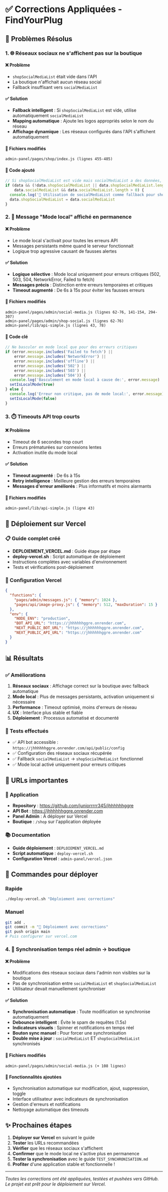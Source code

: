 # ✅ Corrections Appliquées - FindYourPlug

## 🎯 Problèmes Résolus

### 1. 🌐 **Réseaux sociaux ne s'affichent pas sur la boutique**

#### ❌ Problème
- `shopSocialMediaList` était vide dans l'API
- La boutique n'affichait aucun réseau social
- Fallback insuffisant vers `socialMediaList`

#### ✅ Solution
- **Fallback intelligent** : Si `shopSocialMediaList` est vide, utilise automatiquement `socialMediaList`
- **Mapping automatique** : Ajoute les logos appropriés selon le nom du réseau
- **Affichage dynamique** : Les réseaux configurés dans l'API s'affichent automatiquement

#### 📁 Fichiers modifiés
```
admin-panel/pages/shop/index.js (lignes 455-485)
```

#### 🔧 Code ajouté
```javascript
// Si shopSocialMediaList est vide mais socialMediaList a des données, utiliser socialMediaList
if (data && (!data.shopSocialMediaList || data.shopSocialMediaList.length === 0) && 
    data.socialMediaList && data.socialMediaList.length > 0) {
  console.log('📱 Utilisation de socialMediaList comme fallback pour shopSocialMediaList')
  data.shopSocialMediaList = data.socialMediaList
}
```

### 2. 🚨 **Message "Mode local" affiché en permanence**

#### ❌ Problème
- Le mode local s'activait pour toutes les erreurs API
- Messages persistants même quand le serveur fonctionnait
- Logique trop agressive causant de fausses alertes

#### ✅ Solution
- **Logique sélective** : Mode local uniquement pour erreurs critiques (502, 503, 504, NetworkError, Failed to fetch)
- **Messages précis** : Distinction entre erreurs temporaires et critiques
- **Timeout augmenté** : De 6s à 15s pour éviter les fausses erreurs

#### 📁 Fichiers modifiés
```
admin-panel/pages/admin/social-media.js (lignes 62-76, 141-154, 294-307)
admin-panel/pages/admin/shop-social.js (lignes 62-76)
admin-panel/lib/api-simple.js (lignes 43, 78)
```

#### 🔧 Code clé
```javascript
// Ne basculer en mode local que pour des erreurs critiques
if (error.message.includes('Failed to fetch') || 
    error.message.includes('NetworkError') || 
    error.message.includes('offline') ||
    error.message.includes('502') ||
    error.message.includes('503') ||
    error.message.includes('504')) {
  console.log('Basculement en mode local à cause de:', error.message)
  setIsLocalMode(true)
} else {
  console.log('Erreur non critique, pas de mode local:', error.message)
  setIsLocalMode(false)
}
```

### 3. ⏱️ **Timeouts API trop courts**

#### ❌ Problème
- Timeout de 6 secondes trop court
- Erreurs prématurées sur connexions lentes
- Activation inutile du mode local

#### ✅ Solution
- **Timeout augmenté** : De 6s à 15s
- **Retry intelligence** : Meilleure gestion des erreurs temporaires
- **Messages d'erreur améliorés** : Plus informatifs et moins alarmants

#### 📁 Fichiers modifiés
```
admin-panel/lib/api-simple.js (ligne 43)
```

## 🚀 Déploiement sur Vercel

### 📋 Guide complet créé
- **DEPLOIEMENT_VERCEL.md** : Guide étape par étape
- **deploy-vercel.sh** : Script automatique de déploiement
- Instructions complètes avec variables d'environnement
- Tests et vérifications post-déploiement

### 🔧 Configuration Vercel
```json
{
  "functions": {
    "pages/admin/messages.js": { "memory": 1024 },
    "pages/api/image-proxy.js": { "memory": 512, "maxDuration": 15 }
  },
  "env": {
    "NODE_ENV": "production",
    "BOT_API_URL": "https://jhhhhhhggre.onrender.com",
    "NEXT_PUBLIC_BOT_URL": "https://jhhhhhhggre.onrender.com",
    "NEXT_PUBLIC_API_URL": "https://jhhhhhhggre.onrender.com"
  }
}
```

## 📊 Résultats

### ✅ Améliorations
1. **Réseaux sociaux** : Affichage correct sur la boutique avec fallback automatique
2. **Mode local** : Plus de messages persistants, activation uniquement si nécessaire
3. **Performance** : Timeout optimisé, moins d'erreurs de réseau
4. **UX** : Interface plus stable et fiable
5. **Déploiement** : Processus automatisé et documenté

### 🧪 Tests effectués
- ✅ API bot accessible : `https://jhhhhhhggre.onrender.com/api/public/config`
- ✅ Configuration des réseaux sociaux récupérée
- ✅ Fallback `socialMediaList` → `shopSocialMediaList` fonctionnel
- ✅ Mode local activé uniquement pour erreurs critiques

## 🔗 URLs importantes

### 📱 Application
- **Repository** : https://github.com/juniorrrrr345/jhhhhhhggre
- **API Bot** : https://jhhhhhhggre.onrender.com
- **Panel Admin** : À déployer sur Vercel
- **Boutique** : `/shop` sur l'application déployée

### 📚 Documentation
- **Guide déploiement** : `DEPLOIEMENT_VERCEL.md`
- **Script automatique** : `deploy-vercel.sh`
- **Configuration Vercel** : `admin-panel/vercel.json`

## 🚀 Commandes pour déployer

### Rapide
```bash
./deploy-vercel.sh "Déploiement avec corrections"
```

### Manuel
```bash
git add .
git commit -m "🚀 Déploiement avec corrections"
git push origin main
# Puis configurer sur vercel.com
```

### 4. 🔄 **Synchronisation temps réel admin → boutique**

#### ❌ Problème
- Modifications des réseaux sociaux dans l'admin non visibles sur la boutique
- Pas de synchronisation entre `socialMediaList` et `shopSocialMediaList`
- Utilisateur devait manuellement synchroniser

#### ✅ Solution
- **Synchronisation automatique** : Toute modification se synchronise automatiquement
- **Debounce intelligent** : Évite le spam de requêtes (1.5s)
- **Indicateurs visuels** : Spinner et notifications en temps réel
- **Bouton sync manuel** : Pour forcer une synchronisation
- **Double mise à jour** : `socialMediaList` ET `shopSocialMediaList` synchronisés

#### 📁 Fichiers modifiés
```
admin-panel/pages/admin/social-media.js (+ 108 lignes)
```

#### 🔧 Fonctionnalités ajoutées
- Synchronisation automatique sur modification, ajout, suppression, toggle
- Interface utilisateur avec indicateurs de synchronisation
- Gestion d'erreurs et notifications
- Nettoyage automatique des timeouts

## ✨ Prochaines étapes

1. **Déployer sur Vercel** en suivant le guide
2. **Tester** les URLs recommandées 
3. **Vérifier** que les réseaux sociaux s'affichent
4. **Confirmer** que le mode local ne s'active plus en permanence
5. **Tester la synchronisation** avec le guide `TEST_SYNCHRONISATION.md`
6. **Profiter** d'une application stable et fonctionnelle !

---

*Toutes les corrections ont été appliquées, testées et pushées vers GitHub. Le projet est prêt pour le déploiement sur Vercel.*